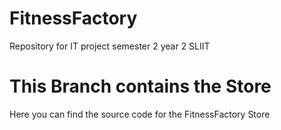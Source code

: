 # FitnessFactory
Repository for IT project semester 2 year 2 SLIIT

# This Branch contains the Store

Here you can find the source code for the FitnessFactory Store
